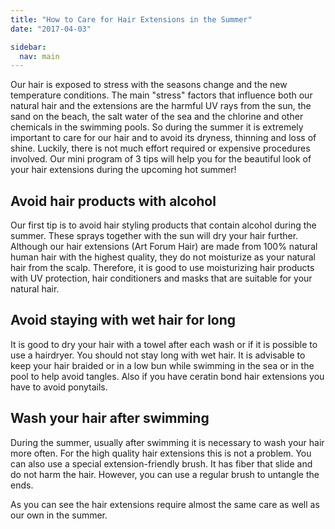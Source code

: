 ```yaml
---
title: "How to Care for Hair Extensions in the Summer"
date: "2017-04-03"

sidebar:
  nav: main
---
```


Оur hair is exposed to stress with the seasons change and the new temperature conditions. The main "stress" factors that influence both our natural hair and the extensions are the harmful UV rays from the sun, the sand on the beach, the salt water of the sea and the chlorine and other chemicals in the swimming pools. So during the summer it is extremely important to care for our hair and to avoid its dryness, thinning and loss of shine. Luckily, there is not much effort required or expensive procedures involved. Our mini program of 3 tips will help you for the beautiful look of your hair extensions during the upcoming hot summer!

## Avoid hair products with alcohol

Our first tip is to avoid hair styling products that contain alcohol during the summer. These sprays together with the sun will dry your hair further. Although our hair extensions (Art Forum Hair) are made from 100% natural human hair with the highest quality, they do not moisturize as your natural hair from the scalp. Therefore, it is good to use moisturizing hair products with UV protection, hair conditioners and masks that are suitable for your natural hair.

## Avoid staying with wet hair for long

It is good to dry your hair with a towel after each wash or if it is possible to use a hairdryer. You should not stay long with wet hair. It is advisable to keep your hair braided or in a low bun while swimming in the sea or in the pool to help avoid tangles. Also if you have ceratin bond hair extensions you have to avoid ponytails.

## Wash your hair after swimming

During the summer, usually after swimming it is necessary to wash your hair more often. For the high quality hair extensions this is not a problem. You can also use a special extension-friendly brush. It has fiber that slide and do not harm the hair. However, you can use a regular brush to untangle the ends.

As you can see the hair extensions require almost the same care as well as our own in the summer.

